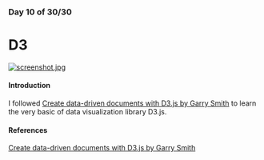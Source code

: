 ### Day 10 of 30/30
# D3

[![screenshot.jpg](https://s24.postimg.org/d08o41o51/screenshot.jpg)](https://postimg.org/image/efa8srp81/)

#### Introduction
I followed [Create data-driven documents with D3.js by Garry Smith](https://www.bignerdranch.com/blog/create-data-driven-documents-with-d3js/) to learn the very basic of data visualization library D3.js.

#### References
[Create data-driven documents with D3.js by Garry Smith](https://www.bignerdranch.com/blog/create-data-driven-documents-with-d3js/)
